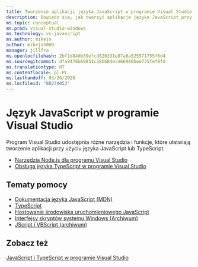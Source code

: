 ```yaml
---
title: Tworzenie aplikacji języka JavaScript w programie Visual Studio | Microsoft Docs
description: Dowiedz się, jak tworzyć aplikacje języka JavaScript przy użyciu programu Visual Studio.
ms.topic: conceptual
ms.prod: visual-studio-windows
ms.technology: vs-javascript
ms.author: mikejo
author: mikejo5000
manager: jillfra
ms.openlocfilehash: 2bf1d84db39efcd826331e87a8a525571755f6d4
ms.sourcegitcommit: dfa9476b69851c28b684ece66980bee735fef8fd
ms.translationtype: HT
ms.contentlocale: pl-PL
ms.lasthandoff: 03/26/2020
ms.locfileid: "80274053"
---
```

# <a name="javascript-in-visual-studio"></a>Język JavaScript w programie Visual Studio

Program Visual Studio udostępnia różne narzędzia i funkcje, które ułatwiają tworzenie aplikacji przy użyciu języka JavaScript lub TypeScript.

- [Narzędzia Node.js dla programu Visual Studio](/visualstudio/ide/quickstart-nodejs)
- [Obsługa języka TypeScript w programie Visual Studio](/visualstudio/javascript/javascript-in-vs-2019)

## <a name="reference"></a>Tematy pomocy

- [Dokumentacja języka JavaScript (MDN)](https://developer.mozilla.org/en-US/docs/Web/JavaScript/Reference)
- [TypeScript](http://www.typescriptlang.org/docs/tutorial.html)
- [Hostowanie środowiska uruchomieniowego JavaScript](/microsoft-edge/hosting/javascript-runtime-hosting)
- [Interfejsy skryptów systemu Windows (Archiwum)](/previous-versions/windows/internet-explorer/ie-developer/scripting-articles/fdee6589(v%3dvs.94))
- [JScript i VBScript (archiwum)](/previous-versions/windows/internet-explorer/ie-developer/scripting-articles/d1et7k7c(v%3dvs.84))

## <a name="see-also"></a>Zobacz też

[JavaScript i TypeScript w programie Visual Studio](/visualstudio/javascript/)

